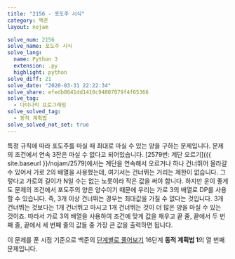 ```yaml
---
title: "2156 - 포도주 시식"
category: 백준
layout: nojam

solve_num: 2156
solve_name: 포도주 시식
solve_lang:
  name: Python 3
  extension: .py
  highlight: python
solve_diff: 21
solve_date: "2020-03-31 22:22:34"
solve_share: efedb8641dd1410c94807079f4f65366
solve_tag:
  - 다이나믹 프로그래밍
solve_solved_tag:
  - 동적 계획법
solve_solved_not_set: true
---
```


특정 규칙에 따라 포도주를 마실 때 최대로 마실 수 있는 양을 구하는 문제입니다. 문제의 조건에서 연속 3잔은 마실 수 없다고 되어있습니다. [2579번: 계단 오르기]({{ site.baseurl }}/nojam/2579)에서는 계단을 연속해서 오르거나 하나 건너뛰어 올라갈 수 있어서 가로 2의 배열을 사용했는데, 여기서는 건너뛰는 거리는 제한이 없습니다. 그렇다고 가로의 길이가 N일 수는 없는 노릇이라 작은 값을 써야 합니다. 하지만 운이 좋게도 문제의 조건에서 포도주의 양은 양수이기 때문에 우리는 가로 3의 배열로 DP를 사용할 수 있습니다. 즉, 3개 이상 건너뛰는 경우는 최대값을 가질 수 없다는 것입니다. 3개 건너뛰는 것보다는 1개 건너뛰고 마시고 1개 건너뛰는 것이 더 많은 양을 마실 수 있는 것이죠. 따라서 가로 3의 배열을 사용하여 조건에 맞게 값을 채우고 끝 줄, 끝에서 두 번째 줄, 끝에서 세 번째 줄의 값들 중 가장 큰 값을 출력하면 됩니다.

이 문제를 푼 시점 기준으로 백준의 [단계별로 풀어보기](http://noj.am/p/s) 16단계 **동적 계획법 1**의 열 번째 문제입니다.
